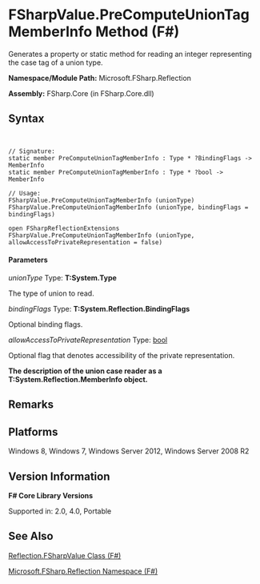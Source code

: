 # FSharpValue.PreComputeUnionTagMemberInfo Method (F#)

Generates a property or static method for reading an integer representing the case tag of a union type.

**Namespace/Module Path:** Microsoft.FSharp.Reflection

**Assembly:** FSharp.Core (in FSharp.Core.dll)


## Syntax


```


// Signature:
static member PreComputeUnionTagMemberInfo : Type * ?BindingFlags -> MemberInfo
static member PreComputeUnionTagMemberInfo : Type * ?bool -> MemberInfo

// Usage:
FSharpValue.PreComputeUnionTagMemberInfo (unionType)
FSharpValue.PreComputeUnionTagMemberInfo (unionType, bindingFlags = bindingFlags)

open FSharpReflectionExtensions
FSharpValue.PreComputeUnionTagMemberInfo (unionType, allowAccessToPrivateRepresentation = false)

```



#### Parameters
*unionType*
Type: **T:System.Type**


The type of union to read.


*bindingFlags*
Type: **T:System.Reflection.BindingFlags**


Optional binding flags.


*allowAccessToPrivateRepresentation*
Type: [bool](http://msdn.microsoft.com/en-us/library/89c0cf9c-49ce-4207-a3be-555851a67dd5)


Optional flag that denotes accessibility of the private representation.



**The description of the union case reader as a T:System.Reflection.MemberInfo object.**
## Remarks

## Platforms
Windows 8, Windows 7, Windows Server 2012, Windows Server 2008 R2


## Version Information
**F# Core Library Versions**

Supported in: 2.0, 4.0, Portable




## See Also
[Reflection.FSharpValue Class &#40;F&#35;&#41;](Reflection.FSharpValue-Class-%28FSharp%29.md)

[Microsoft.FSharp.Reflection Namespace &#40;F&#35;&#41;](Microsoft.FSharp.Reflection-Namespace-%28FSharp%29.md)

